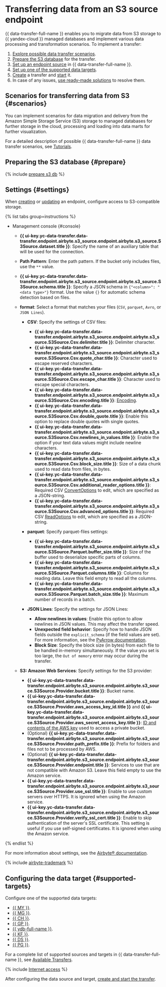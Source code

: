 # Transferring data from an S3 source endpoint

{{ data-transfer-full-name }} enables you to migrate data from S3 storage to {{ yandex-cloud }} managed databases and implement various data processing and transformation scenarios. To implement a transfer:

1. [Explore possible data transfer scenarios](#scenarios).
1. [Prepare the S3 database](#prepare) for the transfer.
1. [Set up an endpoint source](#endpoint-settings) in {{ data-transfer-full-name }}.
1. [Set up one of the supported data targets](#supported-targets).
1. [Create](../../transfer.md#create) a transfer and [start](../../transfer.md#activate) it.
1. In case of any issues, [use ready-made solutions](../../../../data-transfer/troubleshooting/index.md) to resolve them.

## Scenarios for transferring data from S3 {#scenarios}

You can implement scenarios for data migration and delivery from the Amazon Simple Storage Service (S3) storage to managed databases for further storage in the cloud, processing and loading into data marts for further visualization.

For a detailed description of possible {{ data-transfer-full-name }} data transfer scenarios, see [Tutorials](../../../tutorials/index.md).

## Preparing the S3 database {#prepare}

{% include [prepare s3 db](../../../../_includes/data-transfer/endpoints/sources/s3-prepare.md) %}

## Settings {#settings}

When [creating](../index.md#create) or [updating](../index.md#update) an endpoint, configure access to S3-compatible storage.

{% list tabs group=instructions %}

- Management console {#console}

   * **{{ ui-key.yc-data-transfer.data-transfer.endpoint.airbyte.s3_source.endpoint.airbyte.s3_source.S3Source.dataset.title }}**: Specify the name of an auxiliary table that will be used for the connection.
   * **Path Pattern**: Enter the path pattern. If the bucket only includes files, use the `**` value.
   * **{{ ui-key.yc-data-transfer.data-transfer.endpoint.airbyte.s3_source.endpoint.airbyte.s3_source.S3Source.schema.title }}**: Specify a JSON schema in `{"<column>": "<data type>"}` format. Use the value `{}` for automatic schema detection based on files.
   * **format**: Select a format that matches your files (`CSV`, `parquet`, `Avro`, or `JSON Lines`).

      * **CSV**: Specify the settings of CSV files:

         * **{{ ui-key.yc-data-transfer.data-transfer.endpoint.airbyte.s3_source.endpoint.airbyte.s3_source.S3Source.Csv.delimiter.title }}**: Delimiter character.
         * **{{ ui-key.yc-data-transfer.data-transfer.endpoint.airbyte.s3_source.endpoint.airbyte.s3_source.S3Source.Csv.quote_char.title }}**: Character used to escape reserved characters.
         * **{{ ui-key.yc-data-transfer.data-transfer.endpoint.airbyte.s3_source.endpoint.airbyte.s3_source.S3Source.Csv.escape_char.title }}**: Character used to escape special characters.
         * **{{ ui-key.yc-data-transfer.data-transfer.endpoint.airbyte.s3_source.endpoint.airbyte.s3_source.S3Source.Csv.encoding.title }}**: [Encoding](https://docs.python.org/3/library/codecs.html#standard-encodings).
         * **{{ ui-key.yc-data-transfer.data-transfer.endpoint.airbyte.s3_source.endpoint.airbyte.s3_source.S3Source.Csv.double_quote.title }}**: Enable this option to replace double quotes with single quotes.
         * **{{ ui-key.yc-data-transfer.data-transfer.endpoint.airbyte.s3_source.endpoint.airbyte.s3_source.S3Source.Csv.newlines_in_values.title }}**: Enable the option if your text data values might include newline characters.
         * **{{ ui-key.yc-data-transfer.data-transfer.endpoint.airbyte.s3_source.endpoint.airbyte.s3_source.S3Source.Csv.block_size.title }}**: Size of a data chunk used to read data from files, in bytes.
         * **{{ ui-key.yc-data-transfer.data-transfer.endpoint.airbyte.s3_source.endpoint.airbyte.s3_source.S3Source.Csv.additional_reader_options.title }}**: Required CSV [ConvertOptions](https://arrow.apache.org/docs/python/generated/pyarrow.csv.ConvertOptions.html#pyarrow.csv.ConvertOptions) to edit, which are specified as a JSON-string.
         * **{{ ui-key.yc-data-transfer.data-transfer.endpoint.airbyte.s3_source.endpoint.airbyte.s3_source.S3Source.Csv.advanced_options.title }}**: Required CSV [ReadOptions](https://arrow.apache.org/docs/python/generated/pyarrow.csv.ReadOptions.html#pyarrow.csv.ReadOptions) to edit, which are specified as a JSON-string.

      * **parquet**: Specify parquet-files settings:

         * **{{ ui-key.yc-data-transfer.data-transfer.endpoint.airbyte.s3_source.endpoint.airbyte.s3_source.S3Source.Parquet.buffer_size.title }}**: Size of the buffer used to deserialize specific parts of columns.
         * **{{ ui-key.yc-data-transfer.data-transfer.endpoint.airbyte.s3_source.endpoint.airbyte.s3_source.S3Source.Parquet.columns.title }}**: Columns for reading data. Leave this field empty to read all the columns.
         * **{{ ui-key.yc-data-transfer.data-transfer.endpoint.airbyte.s3_source.endpoint.airbyte.s3_source.S3Source.Parquet.batch_size.title }}**: Maximum number of records in a batch.

      * **JSON Lines**: Specify the settings for JSON Lines:

         * **Allow newlines in values**: Enable this option to allow newlines in JSON values. This may affect the transfer speed.
         * **Unexpected field behavior**: Specify how to handle JSON fields outside the `explicit_schema` (if the field values are set). For more information, see the [PyArrow documentation](https://arrow.apache.org/docs/python/generated/pyarrow.json.ParseOptions.html).
         * **Block Size**: Specify the block size (in bytes) from each file to be handled in-memory simultaneously. If the value you set is too large, the `Out of memory` error may occur during the transfer.

   * **S3: Amazon Web Services**: Specify settings for the S3 provider:

      * **{{ ui-key.yc-data-transfer.data-transfer.endpoint.airbyte.s3_source.endpoint.airbyte.s3_source.S3Source.Provider.bucket.title }}**: Bucket name.
      * **{{ ui-key.yc-data-transfer.data-transfer.endpoint.airbyte.s3_source.endpoint.airbyte.s3_source.S3Source.Provider.aws_access_key_id.title }}** and **{{ ui-key.yc-data-transfer.data-transfer.endpoint.airbyte.s3_source.endpoint.airbyte.s3_source.S3Source.Provider.aws_secret_access_key.title }}**: [ID and contents of the AWS key](https://docs.aws.amazon.com/general/latest/gr/aws-sec-cred-types.html#access-keys-and-secret-access-keys) used to access a private bucket.
      * (Optional) **{{ ui-key.yc-data-transfer.data-transfer.endpoint.airbyte.s3_source.endpoint.airbyte.s3_source.S3Source.Provider.path_prefix.title }}**: Prefix for folders and files not to be processed by AWS.
      * (Optional) **{{ ui-key.yc-data-transfer.data-transfer.endpoint.airbyte.s3_source.endpoint.airbyte.s3_source.S3Source.Provider.endpoint.title }}**: Services to use that are not compatible with Amazon S3. Leave this field empty to use the Amazon service.
      * **{{ ui-key.yc-data-transfer.data-transfer.endpoint.airbyte.s3_source.endpoint.airbyte.s3_source.S3Source.Provider.use_ssl.title }}**: Enable to use custom servers over HTTPS. It is ignored when using the Amazon service.
      * **{{ ui-key.yc-data-transfer.data-transfer.endpoint.airbyte.s3_source.endpoint.airbyte.s3_source.S3Source.Provider.verify_ssl_cert.title }}**: Enable to skip authentication of the server's SSL certificate. This setting is useful if you use self-signed certificates. It is ignored when using the Amazon service.

{% endlist %}

For more information about settings, see the [Airbyte® documentation](https://docs.airbyte.com/integrations/sources/s3).

{% include [airbyte-trademark](../../../../_includes/data-transfer/airbyte-trademark.md) %}


## Configuring the data target {#supported-targets}

Configure one of the supported data targets:

* [{{ MY }}](../target/mysql.md).
* [{{ MG }}](../target/mongodb.md).
* [{{ CH }}](../target/clickhouse.md).
* [{{ GP }}](../target/greenplum.md).
* [{{ ydb-full-name }}](../target/yandex-database.md).
* [{{ KF }}](../target/kafka.md).
* [{{ DS }}](../target/data-streams.md).
* [{{ PG }}](../target/postgresql.md).

For a complete list of supported sources and targets in {{ data-transfer-full-name }}, see [Available Transfers](../../../transfer-matrix.md).

{% include [Internet access](../../../../_includes/data-transfer/notes/internet-access.md) %}

After configuring the data source and target, [create and start the transfer](../../transfer.md#create).